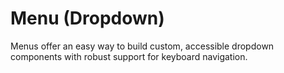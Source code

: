 <script>
	import Preview from '$site/components/Preview.svelte';
	import Example from './Example.svelte';
	import ExampleCode from './Example.svelte?raw';
</script>

# Menu (Dropdown)

Menus offer an easy way to build custom, accessible dropdown components with robust support for keyboard navigation.

<Preview code={ExampleCode}>
	<Example />
</Preview>

